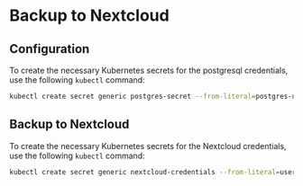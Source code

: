 # Backup to Nextcloud

## Configuration
To create the necessary Kubernetes secrets for the postgresql credentials, use the following `kubectl` command:

```bash
kubectl create secret generic postgres-secret --from-literal=postgres-username=root --from-literal=postgres-password=password -n <namespace>
```

## Backup to Nextcloud
To create the necessary Kubernetes secrets for the Nextcloud credentials, use the following `kubectl` command:

```bash
kubectl create secret generic nextcloud-credentials --from-literal=username=<your-nextcloud-username> --from-literal=password=<your-nextcloud-password> --namespace <your-namespace>
```
    